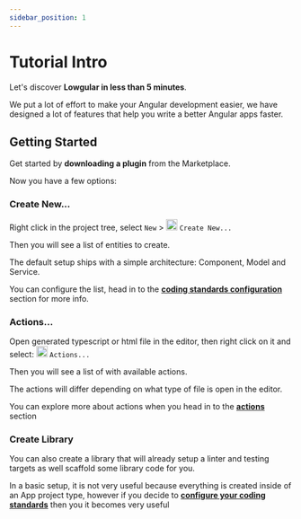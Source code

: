 ```yaml
---
sidebar_position: 1
---
```


# Tutorial Intro

Let's discover **Lowgular in less than 5 minutes**.

We put a lot of effort to make your Angular development easier, we have designed a lot of features that help you write a better Angular apps faster.

## Getting Started

Get started by **downloading a plugin** from the Marketplace.

Now you have a few options:

### Create New...

Right click in the project tree, select `New` > <img src="https://avatars.githubusercontent.com/u/109138416" width="20"></img> `Create New...`

Then you will see a list of entities to create.

The default setup ships with a simple architecture: Component, Model and Service.

You can configure the list, head in to the **[coding standards configuration](coding-standards/intro.md)** section for more info.

### Actions...

Open generated typescript or html file in the editor, then right click on it and select: <img src="https://avatars.githubusercontent.com/u/109138416" width="20"></img> `Actions...`

Then you will see a list of with available actions.

The actions will differ depending on what type of file is open in the editor.

You can explore more about actions when you head in to the **[actions](actions/intro.md)** section

### Create Library

You can also create a library that will already setup a linter and testing targets as well scaffold some library code for you.

In a basic setup, it is not very useful because everything is created inside of an App project type, however if you decide to **[configure your coding standards](coding-standards/intro.md)** then you it becomes very useful
